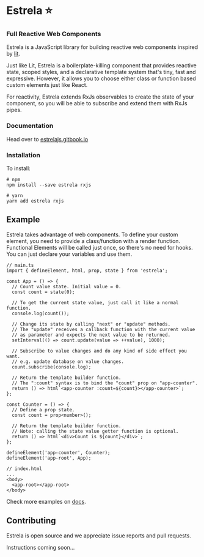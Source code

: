 # Estrela ⭐

### Full Reactive Web Components

Estrela is a JavaScript library for building reactive web components inspired by [lit](https://github.com/lit/lit).

Just like Lit, Estrela is a boilerplate-killing component that provides reactive state, scoped styles, and a declarative template system that's tiny, fast and expressive. However, it allows you to choose either class or function based custom elements just like React.

For reactivity, Estrela extends RxJs observables to create the state of your component, so you will be able to subscribe and extend them with RxJs pipes.

### Documentation

Head over to [estrelajs.gitbook.io](https://estrelajs.gitbook.io/estrela/)

### Installation

To install:

```
# npm
npm install --save estrela rxjs

# yarn
yarn add estrela rxjs
```

## Example

Estrela takes advantage of web components. To define your custom element, you need to provide a class/function with a render function. Functional Elements will be called just once, so there's no need for hooks. You can just declare your variables and use them.

```tsx
// main.ts
import { defineElement, html, prop, state } from 'estrela';

const App = () => {
  // Count value state. Initial value = 0.
  const count = state(0);

  // To get the current state value, just call it like a normal function.
  console.log(count());

  // Change its state by calling "next" or "update" methods.
  // The "update" receives a callback function with the current value
  // as parameter and expects the next value to be returned.
  setInterval(() => count.update(value => ++value), 1000);

  // Subscribe to value changes and do any kind of side effect you want.
  // e.g. update database on value changes.
  count.subscribe(console.log);

  // Return the template builder function.
  // The ":count" syntax is to bind the "count" prop on "app-counter".
  return () => html`<app-counter :count=${count}></app-counter>`;
};

const Counter = () => {
  // Define a prop state.
  const count = prop<number>();

  // Return the template builder function.
  // Note: calling the state value getter function is optional.
  return () => html`<div>Count is ${count}</div>`;
};

defineElement('app-counter', Counter);
defineElement('app-root', App);

// index.html
...
<body>
  <app-root></app-root>
</body>
```

Check more examples on [docs](https://estrelajs.gitbook.io/estrela/).

## Contributing

Estrela is open source and we appreciate issue reports and pull requests.

Instructions coming soon...
